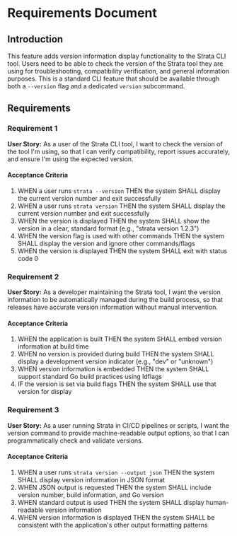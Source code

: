 # Requirements Document

## Introduction

This feature adds version information display functionality to the Strata CLI tool. Users need to be able to check the version of the Strata tool they are using for troubleshooting, compatibility verification, and general information purposes. This is a standard CLI feature that should be available through both a `--version` flag and a dedicated `version` subcommand.

## Requirements

### Requirement 1

**User Story:** As a user of the Strata CLI tool, I want to check the version of the tool I'm using, so that I can verify compatibility, report issues accurately, and ensure I'm using the expected version.

#### Acceptance Criteria

1. WHEN a user runs `strata --version` THEN the system SHALL display the current version number and exit successfully
2. WHEN a user runs `strata version` THEN the system SHALL display the current version number and exit successfully
3. WHEN the version is displayed THEN the system SHALL show the version in a clear, standard format (e.g., "strata version 1.2.3")
4. WHEN the version flag is used with other commands THEN the system SHALL display the version and ignore other commands/flags
5. WHEN the version is displayed THEN the system SHALL exit with status code 0

### Requirement 2

**User Story:** As a developer maintaining the Strata tool, I want the version information to be automatically managed during the build process, so that releases have accurate version information without manual intervention.

#### Acceptance Criteria

1. WHEN the application is built THEN the system SHALL embed version information at build time
2. WHEN no version is provided during build THEN the system SHALL display a development version indicator (e.g., "dev" or "unknown")
3. WHEN version information is embedded THEN the system SHALL support standard Go build practices using ldflags
4. IF the version is set via build flags THEN the system SHALL use that version for display

### Requirement 3

**User Story:** As a user running Strata in CI/CD pipelines or scripts, I want the version command to provide machine-readable output options, so that I can programmatically check and validate versions.

#### Acceptance Criteria

1. WHEN a user runs `strata version --output json` THEN the system SHALL display version information in JSON format
2. WHEN JSON output is requested THEN the system SHALL include version number, build information, and Go version
3. WHEN standard output is used THEN the system SHALL display human-readable version information
4. WHEN version information is displayed THEN the system SHALL be consistent with the application's other output formatting patterns